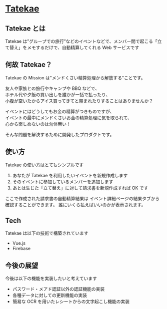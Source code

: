 # [Tatekae](https://tatekae-9956a.web.app/)

## Tatekae とは

Tatekae は”グループでの旅行”などのイベントなどで、メンバー間で起こる「立て替え」をメモするだけで、自動精算してくれる Web サービスです

## 何故 Tatekae？

Tatekae の Mission は"メンドくさい精算処理から解放する"ことです。

友人や家族との旅行やキャンプや BBQ などで、  
ホテル代や夕飯の買い出しを誰かが一括で払ったり、  
小腹が空いたからアイス買ってきてと頼まれたりすることはありませんか？

イベントにはどうしてもお金の精算がつきものですが、  
イベントの最中にメンドくさいお金の精算処理に気を取られて、  
心から楽しめないのは勿体無い！

そんな問題を解決するために開発したプロダクトです。

## 使い方

Tatekae の使い方はとてもシンプルです

1. あなたが Tatekae を利用したいイベントを新規作成します
2. そのイベントに参加しているメンバーを追加します
3. あとは生じた「立て替え」に対して請求書を新規作成すれば OK です

ここで作成された請求書の自動精算結果は
イベント詳細ページの結果タブから確認することができます。
誰にいくら払えばいいのかが表示されます。

## Tech

Tatekae は以下の技術で構築されています

- Vue.js
- Firebase

## 今後の展望

今後は以下の機能を実装したいと考えています

- パスワード・メアド認証以外の認証機能の実装
- 各種データに対しての更新機能の実装
- 簡易な OCR を用いたレシートからの文字起こし機能の実装